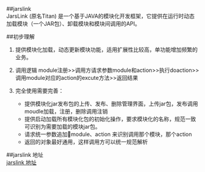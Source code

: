 ##jarslink  
JarsLink (原名Titan) 是一个基于JAVA的模块化开发框架，它提供在运行时动态加载模块（一个JAR包）、卸载模块和模块间调用的API。

##初步理解

1. 提供模块化加载，动态更新模块功能，适用扩展性比较高，单功能增加频繁的业务。
2. 调用逻辑
   module注册>>调用方请求参数module和action>>执行doaction>>调用module对应的action的excute方法>>返回结果

3. 完全使用需要完善：
   - 提供模块化jar发布包的上传、发布、删除管理界面，上传jar包，发布调用moudle加载，注册，删除调用注销
   - 提供启动加载所有模块化包的初始化操作，要求模块化的名称，规范一致可识别为需要加载的模块jar包。
   - 请求统一参数追加module、action 来识别调用那个模块，那个action
   - 返回的对象最好通用，这样调用方可以统一规范解析
   



##jarslink 地址  
[jarslink 地址](https://github.com/alibaba/jarslink/)
